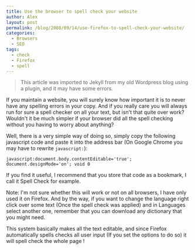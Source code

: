```yaml
---
title: Use the browser to spell check your website
author: Alex
layout: post
permalink: /blog/2008/09/14/use-firefox-to-spell-check-your-website/
categories:
  - Browsers
  - SEO
tags:
  - check
  - Firefox
  - spell
--- 
```


> This article was imported to Jekyll from my old Wordpress blog using a plugin, and it may have some errors.

If you maintain a website, you will surely know how important it is to never have any spelling errors in your copy. And if you really care you will always run for sure a spell checker on all your text, but isn\'t that quite over work? Wouldn\'t it be much simpler if your browser did all the spell checking without you having to worry about anything?

Well, there is a very simple way of doing so, simply copy the following javascript code and paste it into the address bar (On Google Chrome you may have to rewrite `javascript:`):

    javascript:document.body.contentEditable='true'; document.designMode='on'; void 0
    

If you find it useful, I recommend that you store that code as a bookmark, I call it Spell Check for example.

Note: I\'m not sure whether this will work or not on all browsers, I have only used it on Firefox. And by the way, if you want to change the language right click over some text (Once the spell check was applied) and in Languages select another one, remember that you can download any dictionary that you might need.

This system basically makes all the text editable, and since Firefox automatically spells checks all user input (If you set the options to do so) it will spell check the whole page !